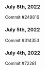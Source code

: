 ### July 8th, 2022

Commit #249816

### July 5th, 2022

Commit #314353


### July 4th, 2022

Commit #72281
